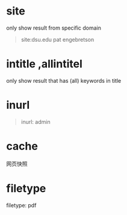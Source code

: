 

# site
only show result from specific domain
> site:dsu.edu pat engebretson

# intitle ,allintitel
only show result that has (all) keywords in title

# inurl
> inurl: admin

# cache
网页快照

# filetype
filetype: pdf

